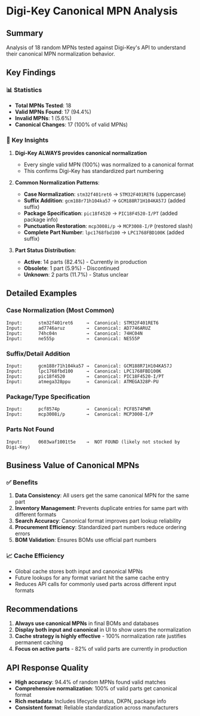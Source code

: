 # Digi-Key Canonical MPN Analysis

## Summary
Analysis of 18 random MPNs tested against Digi-Key's API to understand their canonical MPN normalization behavior.

## Key Findings

### 📊 **Statistics**
- **Total MPNs Tested**: 18
- **Valid MPNs Found**: 17 (94.4%)
- **Invalid MPNs**: 1 (5.6%)
- **Canonical Changes**: 17 (100% of valid MPNs)

### 🎯 **Key Insights**

1. **Digi-Key ALWAYS provides canonical normalization**
   - Every single valid MPN (100%) was normalized to a canonical format
   - This confirms Digi-Key has standardized part numbering

2. **Common Normalization Patterns**:
   - **Case Normalization**: `stm32f401ret6` → `STM32F401RET6` (uppercase)
   - **Suffix Addition**: `gcm188r71h104ka57` → `GCM188R71H104KA57J` (added suffix)
   - **Package Specification**: `pic18f4520` → `PIC18F4520-I/PT` (added package info)
   - **Punctuation Restoration**: `mcp3008i/p` → `MCP3008-I/P` (restored slash)
   - **Complete Part Number**: `lpc1768fbd100` → `LPC1768FBD100K` (added suffix)

3. **Part Status Distribution**:
   - **Active**: 14 parts (82.4%) - Currently in production
   - **Obsolete**: 1 part (5.9%) - Discontinued
   - **Unknown**: 2 parts (11.7%) - Status unclear

## Detailed Examples

### Case Normalization (Most Common)
```
Input:      stm32f401ret6     →  Canonical: STM32F401RET6
Input:      ad7746aruz        →  Canonical: AD7746ARUZ
Input:      74hc04n           →  Canonical: 74HC04N
Input:      ne555p            →  Canonical: NE555P
```

### Suffix/Detail Addition
```
Input:      gcm188r71h104ka57 →  Canonical: GCM188R71H104KA57J
Input:      lpc1768fbd100     →  Canonical: LPC1768FBD100K
Input:      pic18f4520        →  Canonical: PIC18F4520-I/PT
Input:      atmega328ppu      →  Canonical: ATMEGA328P-PU
```

### Package/Type Specification
```
Input:      pcf8574p          →  Canonical: PCF8574PWR
Input:      mcp3008i/p        →  Canonical: MCP3008-I/P
```

### Parts Not Found
```
Input:      0603waf1001t5e    →  NOT FOUND (likely not stocked by Digi-Key)
```

## Business Value of Canonical MPNs

### ✅ **Benefits**
1. **Data Consistency**: All users get the same canonical MPN for the same part
2. **Inventory Management**: Prevents duplicate entries for same part with different formats
3. **Search Accuracy**: Canonical format improves part lookup reliability
4. **Procurement Efficiency**: Standardized part numbers reduce ordering errors
5. **BOM Validation**: Ensures BOMs use official part numbers

### 📈 **Cache Efficiency**
- Global cache stores both input and canonical MPNs
- Future lookups for any format variant hit the same cache entry
- Reduces API calls for commonly used parts across different input formats

## Recommendations

1. **Always use canonical MPNs** in final BOMs and databases
2. **Display both input and canonical** in UI to show users the normalization
3. **Cache strategy is highly effective** - 100% normalization rate justifies permanent caching
4. **Focus on active parts** - 82% of valid parts are currently in production

## API Response Quality
- **High accuracy**: 94.4% of random MPNs found valid matches
- **Comprehensive normalization**: 100% of valid parts get canonical format
- **Rich metadata**: Includes lifecycle status, DKPN, package info
- **Consistent format**: Reliable standardization across manufacturers